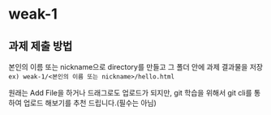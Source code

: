 # weak-1

## 과제 제출 방법
본인의 이름 또는 nickname으로 directory를 만들고 그 폴더 안에 과제 결과물을 저장  
```ex) weak-1/<본인의 이름 또는 nickname>/hello.html```

원래는 Add File을 하거나 드래그로도 업로드가 되지만, 
git 학습을 위해서 git cli를 통하여 업로드 해보기를 추천 드립니다.(필수는 아님)

